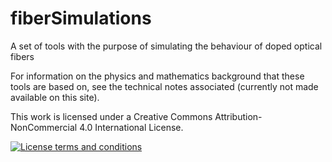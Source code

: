 # fiberSimulations

A set of tools with the purpose of simulating the behaviour of doped optical fibers

For information on the physics and mathematics background that these tools are based on, see the technical notes associated (currently not made available on this site).

This work is licensed under a Creative Commons Attribution-NonCommercial 4.0 International License.

[![License terms and conditions](https://mirrors.creativecommons.org/presskit/buttons/88x31/svg/by-nc.svg "CC")](https://creativecommons.org/licenses/by-nc/4.0/legalcode)
